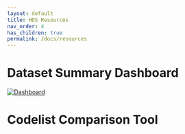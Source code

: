 ```yaml
---
layout: default
title: HDS Resources
nav_order: 4
has_children: true
permalink: /docs/resources
---
```


# Dataset Summary Dashboard

[![Dashboard](https://fionnachalmers.github.io/BHF-DSC-HDS-documentation/assets/images/dashboard.png)](https://bhfdatasciencecentre.org/dashboard/)

# Codelist Comparison Tool
